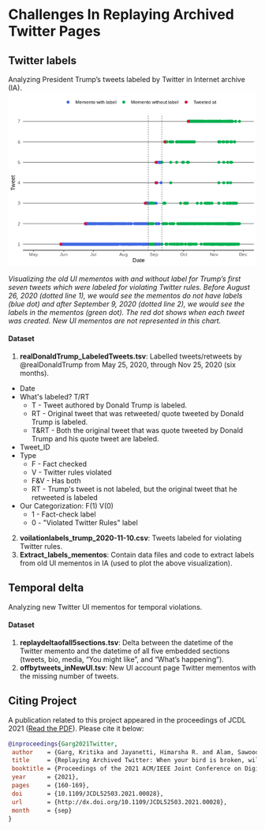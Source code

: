 # Challenges In Replaying Archived Twitter Pages

## Twitter labels
Analyzing President Trump’s tweets labeled by Twitter in Internet archive (IA). 
![](Extract_labels_mementos/Rplot02.png)

*Visualizing the old UI mementos with and without label for Trump’s first seven tweets which were labeled for violating Twitter rules. Before August 26, 2020 (dotted line 1), we would see the mementos do not have labels (blue dot) and after September 9, 2020  (dotted line 2), we would see the labels in the mementos (green dot). The red dot shows when each tweet was created. New UI mementos are not represented in this chart.*

#### Dataset
1. **realDonaldTrump_LabeledTweets.tsv**: Labelled tweets/retweets by @realDonaldTrump from May 25, 2020, through Nov 25, 2020 (six months). 
* Date 
* What's labeled? T/RT
  * T - Tweet authored by Donald Trump is labeled.
  * RT - Original tweet that was retweeted/ quote tweeted by Donald Trump is labeled.
  * T&RT - Both the original tweet that was quote tweeted by Donald Trump and his quote tweet are labeled. 
* Tweet_ID 
* Type  
  * F - Fact checked
  * V - Twitter rules violated
  * F&V - Has both 
  * RT - Trump's tweet is not labeled, but the original tweet that he retweeted is labeled 
* Our Categorization: F(1) V(0)
  * 1 - Fact-check label
  * 0 - "Violated Twitter Rules" label
2. **voilationlabels_trump_2020-11-10.csv**: Tweets labeled for violating Twitter rules. 
3. **Extract_labels_mementos**: Contain data files and code to extract labels from old UI mementos in IA (used to plot the above visualization).


## Temporal delta 
Analyzing new Twitter UI mementos for temporal violations.

#### Dataset
1. **replaydeltaofall5sections.tsv**: Delta between the datetime of the Twitter memento and the datetime of all five embedded sections (tweets, bio, media, “You might like”, and “What’s happening”). 
2. **offbytweets_inNewUI.tsv**: New UI account page Twitter mementos with the missing number of tweets. 

## Citing Project

A publication related to this project appeared in the proceedings of JCDL 2021 ([Read the PDF](https://arxiv.org/pdf/2108.12092.pdf)). Please cite it below:

```bib
@inproceedings{Garg2021Twitter,
 author    = {Garg, Kritika and Jayanetti, Himarsha R. and Alam, Sawood and Weigle, Michele C. and Nelson, Michael L.},
 title     = {Replaying Archived Twitter: When your bird is broken, will it bring you down?},
 booktitle = {Proceedings of the 2021 ACM/IEEE Joint Conference on Digital Libraries (JCDL)},
 year      = {2021},
 pages     = {160-169},
 doi       = {10.1109/JCDL52503.2021.00028},
 url       = {http://dx.doi.org/10.1109/JCDL52503.2021.00028},
 month     = {sep}
}
```
